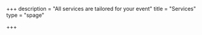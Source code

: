 +++
description = "All services are tailored for your event"
title = "Services"
type = "spage"

+++
